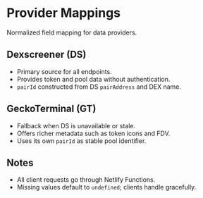 # Provider Mappings

Normalized field mapping for data providers.

## Dexscreener (DS)
- Primary source for all endpoints.
- Provides token and pool data without authentication.
- `pairId` constructed from DS `pairAddress` and DEX name.

## GeckoTerminal (GT)
- Fallback when DS is unavailable or stale.
- Offers richer metadata such as token icons and FDV.
- Uses its own `pairId` as stable pool identifier.

## Notes
- All client requests go through Netlify Functions.
- Missing values default to `undefined`; clients handle gracefully.
